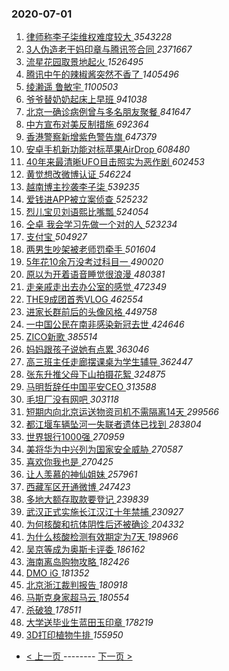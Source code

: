 ### 2020-07-01 
1. [ 律师称李子柒维权难度较大 ](https://s.weibo.com/weibo?q=%E5%BE%8B%E5%B8%88%E7%A7%B0%E6%9D%8E%E5%AD%90%E6%9F%92%E7%BB%B4%E6%9D%83%E9%9A%BE%E5%BA%A6%E8%BE%83%E5%A4%A7&Refer=top) *3543228*
1. [ 3人伪造老干妈印章与腾讯签合同 ](https://s.weibo.com/weibo?q=%233%E4%BA%BA%E4%BC%AA%E9%80%A0%E8%80%81%E5%B9%B2%E5%A6%88%E5%8D%B0%E7%AB%A0%E4%B8%8E%E8%85%BE%E8%AE%AF%E7%AD%BE%E5%90%88%E5%90%8C%23&Refer=top) *2371667*
1. [ 流星花园取景地起火 ](https://s.weibo.com/weibo?q=%E6%B5%81%E6%98%9F%E8%8A%B1%E5%9B%AD%E5%8F%96%E6%99%AF%E5%9C%B0%E8%B5%B7%E7%81%AB&Refer=top) *1526495*
1. [ 腾讯中午的辣椒酱突然不香了 ](https://s.weibo.com/weibo?q=%23%E8%85%BE%E8%AE%AF%E4%B8%AD%E5%8D%88%E7%9A%84%E8%BE%A3%E6%A4%92%E9%85%B1%E7%AA%81%E7%84%B6%E4%B8%8D%E9%A6%99%E4%BA%86%23&Refer=top) *1405496*
1. [ 绫濑遥 鲁敏宇 ](https://s.weibo.com/weibo?q=%E7%BB%AB%E6%BF%91%E9%81%A5%20%E9%B2%81%E6%95%8F%E5%AE%87&Refer=top) *1100503*
1. [ 爷爷替奶奶起床上早班 ](https://s.weibo.com/weibo?q=%23%E7%88%B7%E7%88%B7%E6%9B%BF%E5%A5%B6%E5%A5%B6%E8%B5%B7%E5%BA%8A%E4%B8%8A%E6%97%A9%E7%8F%AD%23&Refer=top) *941038*
1. [ 北京一确诊病例曾与多名朋友聚餐 ](https://s.weibo.com/weibo?q=%23%E5%8C%97%E4%BA%AC%E4%B8%80%E7%A1%AE%E8%AF%8A%E7%97%85%E4%BE%8B%E6%9B%BE%E4%B8%8E%E5%A4%9A%E5%90%8D%E6%9C%8B%E5%8F%8B%E8%81%9A%E9%A4%90%23&Refer=top) *841647*
1. [ 中方宣布对美反制措施 ](https://s.weibo.com/weibo?q=%23%E4%B8%AD%E6%96%B9%E5%AE%A3%E5%B8%83%E5%AF%B9%E7%BE%8E%E5%8F%8D%E5%88%B6%E6%8E%AA%E6%96%BD%23&Refer=top) *692364*
1. [ 香港警察新增紫色警告旗 ](https://s.weibo.com/weibo?q=%23%E9%A6%99%E6%B8%AF%E8%AD%A6%E5%AF%9F%E6%96%B0%E5%A2%9E%E7%B4%AB%E8%89%B2%E8%AD%A6%E5%91%8A%E6%97%97%23&Refer=top) *647379*
1. [ 安卓手机新功能对标苹果AirDrop ](https://s.weibo.com/weibo?q=%23%E5%AE%89%E5%8D%93%E6%89%8B%E6%9C%BA%E6%96%B0%E5%8A%9F%E8%83%BD%E5%AF%B9%E6%A0%87%E8%8B%B9%E6%9E%9CAirDrop%23&Refer=top) *608480*
1. [ 40年来最清晰UFO目击照实为恶作剧 ](https://s.weibo.com/weibo?q=%2340%E5%B9%B4%E6%9D%A5%E6%9C%80%E6%B8%85%E6%99%B0UFO%E7%9B%AE%E5%87%BB%E7%85%A7%E5%AE%9E%E4%B8%BA%E6%81%B6%E4%BD%9C%E5%89%A7%23&Refer=top) *602453*
1. [ 黄觉想改微博认证 ](https://s.weibo.com/weibo?q=%23%E9%BB%84%E8%A7%89%E6%83%B3%E6%94%B9%E5%BE%AE%E5%8D%9A%E8%AE%A4%E8%AF%81%23&Refer=top) *546224*
1. [ 越南博主抄袭李子柒 ](https://s.weibo.com/weibo?q=%23%E8%B6%8A%E5%8D%97%E5%8D%9A%E4%B8%BB%E6%8A%84%E8%A2%AD%E6%9D%8E%E5%AD%90%E6%9F%92%23&Refer=top) *539235*
1. [ 爱钱进APP被立案侦查 ](https://s.weibo.com/weibo?q=%23%E7%88%B1%E9%92%B1%E8%BF%9BAPP%E8%A2%AB%E7%AB%8B%E6%A1%88%E4%BE%A6%E6%9F%A5%23&Refer=top) *525232*
1. [ 烈儿宝贝刘语熙比嘴瓢 ](https://s.weibo.com/weibo?q=%23%E7%83%88%E5%84%BF%E5%AE%9D%E8%B4%9D%E5%88%98%E8%AF%AD%E7%86%99%E6%AF%94%E5%98%B4%E7%93%A2%23&Refer=top) *524054*
1. [ 仝卓 我会学习先做一个对的人 ](https://s.weibo.com/weibo?q=%E4%BB%9D%E5%8D%93%20%E6%88%91%E4%BC%9A%E5%AD%A6%E4%B9%A0%E5%85%88%E5%81%9A%E4%B8%80%E4%B8%AA%E5%AF%B9%E7%9A%84%E4%BA%BA&Refer=top) *523234*
1. [ 支付宝 ](https://s.weibo.com/weibo?q=%E6%94%AF%E4%BB%98%E5%AE%9D&Refer=top) *504927*
1. [ 两男生吵架被老师罚牵手 ](https://s.weibo.com/weibo?q=%23%E4%B8%A4%E7%94%B7%E7%94%9F%E5%90%B5%E6%9E%B6%E8%A2%AB%E8%80%81%E5%B8%88%E7%BD%9A%E7%89%B5%E6%89%8B%23&Refer=top) *501604*
1. [ 5年花10余万没考过科目一 ](https://s.weibo.com/weibo?q=%235%E5%B9%B4%E8%8A%B110%E4%BD%99%E4%B8%87%E6%B2%A1%E8%80%83%E8%BF%87%E7%A7%91%E7%9B%AE%E4%B8%80%23&Refer=top) *490020*
1. [ 原以为开着语音睡觉很浪漫 ](https://s.weibo.com/weibo?q=%23%E5%8E%9F%E4%BB%A5%E4%B8%BA%E5%BC%80%E7%9D%80%E8%AF%AD%E9%9F%B3%E7%9D%A1%E8%A7%89%E5%BE%88%E6%B5%AA%E6%BC%AB%23&Refer=top) *480381*
1. [ 走亲戚走出去办公室的感觉 ](https://s.weibo.com/weibo?q=%23%E8%B5%B0%E4%BA%B2%E6%88%9A%E8%B5%B0%E5%87%BA%E5%8E%BB%E5%8A%9E%E5%85%AC%E5%AE%A4%E7%9A%84%E6%84%9F%E8%A7%89%23&Refer=top) *472349*
1. [ THE9成团首秀VLOG ](https://s.weibo.com/weibo?q=%23THE9%E6%88%90%E5%9B%A2%E9%A6%96%E7%A7%80VLOG%23&Refer=top) *462554*
1. [ 进家长群前后的头像风格 ](https://s.weibo.com/weibo?q=%E8%BF%9B%E5%AE%B6%E9%95%BF%E7%BE%A4%E5%89%8D%E5%90%8E%E7%9A%84%E5%A4%B4%E5%83%8F%E9%A3%8E%E6%A0%BC&Refer=top) *449758*
1. [ 一中国公民在南非感染新冠去世 ](https://s.weibo.com/weibo?q=%23%E4%B8%80%E4%B8%AD%E5%9B%BD%E5%85%AC%E6%B0%91%E5%9C%A8%E5%8D%97%E9%9D%9E%E6%84%9F%E6%9F%93%E6%96%B0%E5%86%A0%E5%8E%BB%E4%B8%96%23&Refer=top) *424646*
1. [ ZICO新歌 ](https://s.weibo.com/weibo?q=%23ZICO%E6%96%B0%E6%AD%8C%23&Refer=top) *385514*
1. [ 妈妈跟孩子说她有点累 ](https://s.weibo.com/weibo?q=%E5%A6%88%E5%A6%88%E8%B7%9F%E5%AD%A9%E5%AD%90%E8%AF%B4%E5%A5%B9%E6%9C%89%E7%82%B9%E7%B4%AF&Refer=top) *363046*
1. [ 高三班主任走廊摆课桌为学生辅导 ](https://s.weibo.com/weibo?q=%23%E9%AB%98%E4%B8%89%E7%8F%AD%E4%B8%BB%E4%BB%BB%E8%B5%B0%E5%BB%8A%E6%91%86%E8%AF%BE%E6%A1%8C%E4%B8%BA%E5%AD%A6%E7%94%9F%E8%BE%85%E5%AF%BC%23&Refer=top) *362447*
1. [ 张东升推父母下山拍摄花絮 ](https://s.weibo.com/weibo?q=%23%E5%BC%A0%E4%B8%9C%E5%8D%87%E6%8E%A8%E7%88%B6%E6%AF%8D%E4%B8%8B%E5%B1%B1%E6%8B%8D%E6%91%84%E8%8A%B1%E7%B5%AE%23&Refer=top) *324875*
1. [ 马明哲辞任中国平安CEO ](https://s.weibo.com/weibo?q=%E9%A9%AC%E6%98%8E%E5%93%B2%E8%BE%9E%E4%BB%BB%E4%B8%AD%E5%9B%BD%E5%B9%B3%E5%AE%89CEO&Refer=top) *313588*
1. [ 毛坦厂没有网吧 ](https://s.weibo.com/weibo?q=%23%E6%AF%9B%E5%9D%A6%E5%8E%82%E6%B2%A1%E6%9C%89%E7%BD%91%E5%90%A7%23&Refer=top) *303118*
1. [ 短期内向北京运送物资司机不需隔离14天 ](https://s.weibo.com/weibo?q=%E7%9F%AD%E6%9C%9F%E5%86%85%E5%90%91%E5%8C%97%E4%BA%AC%E8%BF%90%E9%80%81%E7%89%A9%E8%B5%84%E5%8F%B8%E6%9C%BA%E4%B8%8D%E9%9C%80%E9%9A%94%E7%A6%BB14%E5%A4%A9&Refer=top) *299566*
1. [ 都江堰车辆坠河一失联者遗体已找到 ](https://s.weibo.com/weibo?q=%23%E9%83%BD%E6%B1%9F%E5%A0%B0%E8%BD%A6%E8%BE%86%E5%9D%A0%E6%B2%B3%E4%B8%80%E5%A4%B1%E8%81%94%E8%80%85%E9%81%97%E4%BD%93%E5%B7%B2%E6%89%BE%E5%88%B0%23&Refer=top) *283804*
1. [ 世界银行1000强 ](https://s.weibo.com/weibo?q=%E4%B8%96%E7%95%8C%E9%93%B6%E8%A1%8C1000%E5%BC%BA&Refer=top) *270959*
1. [ 美将华为中兴列为国家安全威胁 ](https://s.weibo.com/weibo?q=%23%E7%BE%8E%E5%B0%86%E5%8D%8E%E4%B8%BA%E4%B8%AD%E5%85%B4%E5%88%97%E4%B8%BA%E5%9B%BD%E5%AE%B6%E5%AE%89%E5%85%A8%E5%A8%81%E8%83%81%23&Refer=top) *270587*
1. [ 喜欢你我也是 ](https://s.weibo.com/weibo?q=%E5%96%9C%E6%AC%A2%E4%BD%A0%E6%88%91%E4%B9%9F%E6%98%AF&Refer=top) *270425*
1. [ 让人羡慕的神仙姐妹 ](https://s.weibo.com/weibo?q=%23%E8%AE%A9%E4%BA%BA%E7%BE%A1%E6%85%95%E7%9A%84%E7%A5%9E%E4%BB%99%E5%A7%90%E5%A6%B9%23&Refer=top) *257961*
1. [ 西藏军区开通微博 ](https://s.weibo.com/weibo?q=%E8%A5%BF%E8%97%8F%E5%86%9B%E5%8C%BA%E5%BC%80%E9%80%9A%E5%BE%AE%E5%8D%9A&Refer=top) *247423*
1. [ 多地大额存取款要登记 ](https://s.weibo.com/weibo?q=%23%E5%A4%9A%E5%9C%B0%E5%A4%A7%E9%A2%9D%E5%AD%98%E5%8F%96%E6%AC%BE%E8%A6%81%E7%99%BB%E8%AE%B0%23&Refer=top) *239839*
1. [ 武汉正式实施长江汉江十年禁捕 ](https://s.weibo.com/weibo?q=%E6%AD%A6%E6%B1%89%E6%AD%A3%E5%BC%8F%E5%AE%9E%E6%96%BD%E9%95%BF%E6%B1%9F%E6%B1%89%E6%B1%9F%E5%8D%81%E5%B9%B4%E7%A6%81%E6%8D%95&Refer=top) *230927*
1. [ 为何核酸和抗体阴性后还被确诊 ](https://s.weibo.com/weibo?q=%E4%B8%BA%E4%BD%95%E6%A0%B8%E9%85%B8%E5%92%8C%E6%8A%97%E4%BD%93%E9%98%B4%E6%80%A7%E5%90%8E%E8%BF%98%E8%A2%AB%E7%A1%AE%E8%AF%8A&Refer=top) *204332*
1. [ 为什么核酸检测有效期定为7天 ](https://s.weibo.com/weibo?q=%23%E4%B8%BA%E4%BB%80%E4%B9%88%E6%A0%B8%E9%85%B8%E6%A3%80%E6%B5%8B%E6%9C%89%E6%95%88%E6%9C%9F%E5%AE%9A%E4%B8%BA7%E5%A4%A9%23&Refer=top) *198966*
1. [ 吴京等成为奥斯卡评委 ](https://s.weibo.com/weibo?q=%23%E5%90%B4%E4%BA%AC%E7%AD%89%E6%88%90%E4%B8%BA%E5%A5%A5%E6%96%AF%E5%8D%A1%E8%AF%84%E5%A7%94%23&Refer=top) *186162*
1. [ 海南离岛购物攻略 ](https://s.weibo.com/weibo?q=%23%E6%B5%B7%E5%8D%97%E7%A6%BB%E5%B2%9B%E8%B4%AD%E7%89%A9%E6%94%BB%E7%95%A5%23&Refer=top) *182426*
1. [ DMO iG ](https://s.weibo.com/weibo?q=%23DMO%20iG%23&Refer=top) *181352*
1. [ 北京浙江裁判报告 ](https://s.weibo.com/weibo?q=%23%E5%8C%97%E4%BA%AC%E6%B5%99%E6%B1%9F%E8%A3%81%E5%88%A4%E6%8A%A5%E5%91%8A%23&Refer=top) *180918*
1. [ 马斯克身家超马云 ](https://s.weibo.com/weibo?q=%E9%A9%AC%E6%96%AF%E5%85%8B%E8%BA%AB%E5%AE%B6%E8%B6%85%E9%A9%AC%E4%BA%91&Refer=top) *180554*
1. [ 杀破狼 ](https://s.weibo.com/weibo?q=%E6%9D%80%E7%A0%B4%E7%8B%BC&Refer=top) *178511*
1. [ 大学送毕业生蓝田玉印章 ](https://s.weibo.com/weibo?q=%23%E5%A4%A7%E5%AD%A6%E9%80%81%E6%AF%95%E4%B8%9A%E7%94%9F%E8%93%9D%E7%94%B0%E7%8E%89%E5%8D%B0%E7%AB%A0%23&Refer=top) *178219*
1. [ 3D打印植物牛排 ](https://s.weibo.com/weibo?q=3D%E6%89%93%E5%8D%B0%E6%A4%8D%E7%89%A9%E7%89%9B%E6%8E%92&Refer=top) *155950* 

- [ < 上一页 ](https://github.com/able8/weibo-hot-record/blob/master/2020-06-30.md) -------- [ 下一页 > ](https://github.com/able8/weibo-hot-record/blob/master/2020-07-02.md)